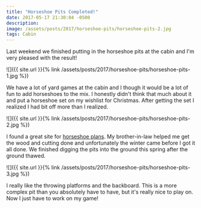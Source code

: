 ```yaml
---
title: "Horseshoe Pits Completed!"
date: 2017-05-17 21:30:04 -0500
description: 
image: /assets/posts/2017/horseshoe-pits/horseshoe-pits-2.jpg
tags: Cabin
---
```


Last weekend we finished putting in the horseshoe pits at the cabin and I'm very pleased with the result!

![]({{ site.url }}{% link /assets/posts/2017/horseshoe-pits/horseshoe-pits-1.jpg %})

We have a lot of yard games at the cabin and I though it would be a lot of fun to add horseshoes to the mix. I honestly didn't think that much about it and put a horseshoe set on my wishlist for Christmas. After getting the set I realized I had bit off more than I realized.

![]({{ site.url }}{% link /assets/posts/2017/horseshoe-pits/horseshoe-pits-2.jpg %})

I found a great site for [horseshoe plans][plans]. My brother-in-law helped me get the wood and cutting done and unfortunately the winter came before I got it all done. We finished digging the pits into the ground this spring after the ground thawed.

![]({{ site.url }}{% link /assets/posts/2017/horseshoe-pits/horseshoe-pits-3.jpg %})

I really like the throwing platforms and the backboard. This is a more complex pit than you absolutely have to have, but it's really nice to play on. Now I just have to work on my game!

[plans]: http://horseshupit.com/Horseshoe_Pit_Builder.html